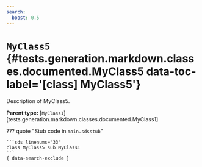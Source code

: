 ```yaml
---
search:
  boost: 0.5
---
```


[//]: # (DO NOT EDIT THIS FILE DIRECTLY. Instead, edit the corresponding stub file and execute `npm run docs:api`.)

# <code class="doc-symbol doc-symbol-class"></code> `MyClass5` {#tests.generation.markdown.classes.documented.MyClass5 data-toc-label='[class] MyClass5'}

Description of MyClass5.

**Parent type:** [`MyClass1`][tests.generation.markdown.classes.documented.MyClass1]

??? quote "Stub code in `main.sdsstub`"

    ```sds linenums="33"
    class MyClass5 sub MyClass1
    ```
    { data-search-exclude }
